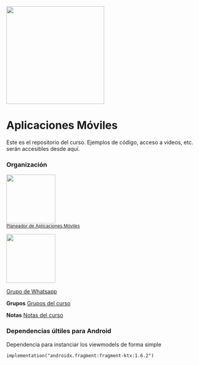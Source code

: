 <img width="256" src="https://www.icesi.edu.co/launiversidad/images/La_universidad/logo_icesi.png">

# Aplicaciones Móviles
Este es el repositorio del curso. Ejemplos de código, acceso a videos, etc. serán accesibles desde aquí.



### Organización
<a href="https://miro.com/app/board/o9J_l2waJG0="><img width="128" src="https://store-images.s-microsoft.com/image/apps.59334.13959754522315136.c4ea2415-8e3c-42bf-8f77-e885eb7c11a1.be6eacf3-e0b4-4478-9abc-47192806c1b5?mode=scale&q=90&h=300&w=300"></a><br>
<a href="https://miro.com/app/board/o9J_l2waJG0="><small>Planeador de Aplicaciones Móviles</small></a>



<a href="https://chat.whatsapp.com/EghTqNNMnuLGiexQnVnXko"><img src="https://upload.wikimedia.org/wikipedia/commons/thumb/6/6b/WhatsApp.svg/479px-WhatsApp.svg.png" width="128"></a><br>

<a href="https://chat.whatsapp.com/Ky8clkfDANyDGiy4Ngkmc5">Grupo de Whatsapp</a>


<b>Grupos</b>
<a href="https://docs.google.com/spreadsheets/d/1NfHjaGIvLU_IuuTbuPuFR93U-qmN7YDs/edit?usp=sharing&ouid=117897710133227559254&rtpof=true&sd=true">Grupos del curso</a>

<b>Notas</b>
<a href="https://docs.google.com/spreadsheets/d/1N59ncJikYrA0fc-W995nqvJHGtll_J16/edit#gid=869603100">Notas del curso</a>

### Dependencias últiles para Android
Dependencia para instanciar los viewmodels de forma simple
```
implementation("androidx.fragment:fragment-ktx:1.6.2")
```
